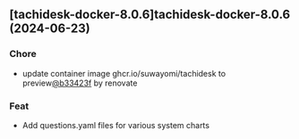 

## [tachidesk-docker-8.0.6]tachidesk-docker-8.0.6 (2024-06-23)

### Chore



- update container image ghcr.io/suwayomi/tachidesk to preview[@b33423f](https://github.com/b33423f) by renovate

### Feat



- Add questions.yaml files for various system charts